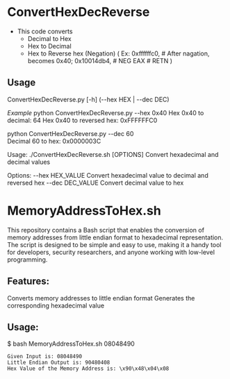 # ConvertHexDecReverse
- This code converts 
  - Decimal to Hex 
  - Hex to Decimal 
  - Hex to Reverse hex (Negation) ( Ex: 0xffffffc0,  # After nagation, becomes 0x40; 0x10014db4,   # NEG EAX # RETN ) 

## Usage 
ConvertHexDecReverse.py [-h] (--hex HEX | --dec DEC)

*Example*
python ConvertHexDecReverse.py --hex 0x40
Hex 0x40 to decimal: 64
Hex 0x40 to reversed hex: 0xFFFFFFC0

python ConvertHexDecReverse.py --dec 60  
Decimal 60 to hex: 0x0000003C


Usage: ./ConvertHexDecReverse.sh [OPTIONS]
Convert hexadecimal and decimal values

Options:
  --hex HEX_VALUE    Convert hexadecimal value to decimal and reversed hex
  --dec DEC_VALUE    Convert decimal value to hex

# MemoryAddressToHex.sh 

This repository contains a Bash script that enables the conversion of memory addresses from little endian format to hexadecimal representation. The script is designed to be simple and easy to use, making it a handy tool for developers, security researchers, and anyone working with low-level programming.

## Features:
  Converts memory addresses to little endian format
  Generates the corresponding hexadecimal value
  
## Usage:
$ bash MemoryAddressToHex.sh 08048490
``` 
Given Input is: 08048490
Little Endian Output is: 90480408 
Hex Value of the Memory Address is: \x90\x48\x04\x08
```

  
